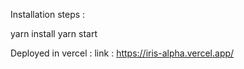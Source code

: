 Installation steps :

yarn install
yarn start

Deployed in vercel :
link : https://iris-alpha.vercel.app/
